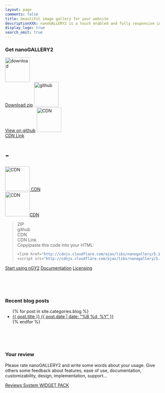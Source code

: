 ```yaml
---
layout: page
comments: false
title: beautiful image gallery for your website
descriptionXXX: nanoGALLERY2 is a touch enabled and fully responsive image gallery with justified, cascading and grid layout.<br>It supports self hosted images and pulling in Flickr, Picasa and Google+ photo albums.
display_logo: true
search_omit: true
---
```


<script>
  $(document).ready(function () {

    jQuery("#nanoGalleryHead").css('visibility','visible').nanoGallery({
      //userID:'34858669@N00',kind:'flickr',
      //blackList:'doors|kampuchea|vietnam|thailand|laos|yunnan',
      
      kind: 'picasa',
      userID:'111186676244625461692',
      blackList:'profil|scrapbook|Forhomepage',
      
      //thumbnailWidth:300, thumbnailHeight:200,
      //thumbnailL1Width:'240C xs100C sm100C', thumbnailL1Height:'160C xs100C sm100C',
      thumbnailL1Width:'240 xs100C sm100C', thumbnailL1Height:'160 xs100C sm100C',
      thumbnailWidth:'auto', thumbnailHeight:'200 xs80 sm150 la250 xl290',
      thumbnailHoverEffect:[{'name':'imageScale150', 'duration':700},{'name':'labelAppear75', 'duration':400},{'name':'descriptionAppear', 'duration':1000}],
      
      //maxWidth:948,
      //thumbnailHoverEffect:'labelSlideUpTop,borderLighter',
      //thumbnailHoverEffect:'borderLighter',
      paginationMaxLinesPerPage:1,
      viewerDisplayLogo:true,
      photoSorting:'random',
      albumSorting:'random',
      imageTransition : 'slide',
      galleryToolbarWidthAligned:false,
      thumbnailLabel:{display:false,align:'center', position:'overImageOnMiddle'},
      thumbnailL1Label:{display:true,align:'center', position:'overImageOnMiddle'},
      touchAnimationL1: true,
      touchAnimation:false,
      i18n:{
        thumbnailImageDescription:'view photo', thumbnailImageDescription_FR:'afficher photo',
        thumbnailAlbumDescription:'open gallery', thumbnailAlbumDescription_FR:'ouvrir galerie'
      },
      viewerToolbar: { standard:'minimizeButton,pageCounter,playPauseButton,linkOriginalButton,label', autoMinimize:5000 },
      galleryFullpageButton:true,
      supportIE8: false,
      paginationDots: true,
      locationHash:true,
      breadcrumbAutoHideTopLevel:true
    });

  });  
</script>

### Get nanoGALLERY2


<nav class="pagination" role="navigation">
<a href="{{ site.url }}/" title="download"><img src="{{ site.url }}/images/iconmonstr-download-14.svg" alt="download" style="width:80px;vertical-align:baseline;"><br>Download zip</a>
<a href="{{ site.url }}/" title="github"><img src="{{ site.url }}/images/iconmonstr-github-1.svg" alt="github" style="width:80px;vertical-align:baseline;"><br>View on github</a>
<a href="{{ site.url }}/" title="CDN"><img src="{{ site.url }}/images/iconmonstr-cloud-23.svg" alt="CDN" style="width:80px;vertical-align:baseline;"><br>CDN Link</a>
</nav>

# -  

<a markdown="0" class="btnWhite" href="{{ site.url }}/first_steps/">
  <div style="text-align=center;">
    <img src="{{ site.url }}/images/iconmonstr-cloud-23.svg" alt="CDN" style="width:80px;vertical-align:baseline;">
    <span>CDN</span>
  </div>
</a>
<a markdown="0" class="btnWhite" href="{{ site.url }}/first_steps/"><img src="{{ site.url }}/images/iconmonstr-cloud-23.svg" alt="CDN" style="width:80px;vertical-align:baseline;">CDN</a>

> ZIP  
> github  
> CDN  
> CDN Link  
> Copy/paste this code into your HTML:  
> ~~~ javascript
> <link href="http://cdnjs.cloudflare.com/ajax/libs/nanogallery/5.10.0/css/nanogallery.min.css" rel="stylesheet">
> <script src="http://cdnjs.cloudflare.com/ajax/libs/nanogallery/5.10.0/jquery.nanogallery.min.js"></script>
> ~~~

<nav class="pagination" role="navigation">
<a markdown="0" class="btn" href="{{ site.url }}/first_steps/">Start using nGY2</a>
<a markdown="0" class="btn" href="{{ site.url }}/options/">Documentation</a>
<a markdown="0" class="btnGreen" href="{{ site.url }}/options/">Licensing</a>
</nav>
  
<br><br><br> 

### Recent blog posts  
  
<ul class="post-list">
{% for post in site.categories.blog %} 
  <!-- <li><article><a href="{{ site.url }}{{ post.url }}">{{ post.title }} <span class="entry-date"><time datetime="{{ post.date | date_to_xmlschema }}">{{ post.date | date: "%B %d, %Y" }}</time></span>{% if post.excerpt %} <span class="excerpt">{{ post.excerpt }}</span>{% endif %}</a></article></li> -->
  <li><article><a href="{{ site.url }}{{ post.url }}">{{ post.title }} <span class="entry-date"><time datetime="{{ post.date | date_to_xmlschema }}">{{ post.date | date: "%B %d, %Y" }}</time></span></a></article></li>
{% endfor %}
</ul>
  
<br><br><br>

### Your review  
Please rate nanoGALLERY2  and write some words about your usage. Give others some feedback about features, ease of use, documentation, customizability, design, implementation, support...

<div id="wpac-review"></div>
<script type="text/javascript">
wpac_init = window.wpac_init || [];
wpac_init.push({widget: 'Review', id: 223});
(function() {
    if ('WIDGETPACK_LOADED' in window) return;
    WIDGETPACK_LOADED = true;
    var mc = document.createElement('script');
    mc.type = 'text/javascript';
    mc.async = true;
    mc.src = 'https://app.widgetpack.com/widget.js';
    var s = document.getElementsByTagName('script')[0]; s.parentNode.insertBefore(mc, s.nextSibling);
})();
</script>
<a href="https://widgetpack.com" class="wpac-cr">Reviews System WIDGET PACK</a>

